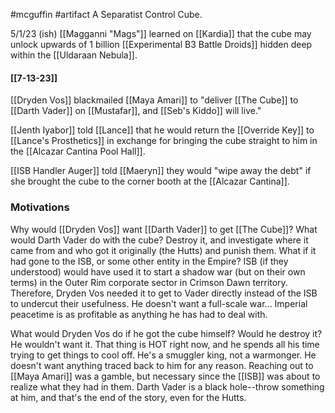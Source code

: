 #mcguffin #artifact
A Separatist Control Cube.

5/1/23 (ish)
[[Magganni "Mags"]] learned on [[Kardia]] that the cube may unlock upwards of 1 billion [[Experimental B3 Battle Droids]] hidden deep within the [[Uldaraan Nebula]].

#### [[7-13-23]]
[[Dryden Vos]] blackmailed [[Maya Amari]] to "deliver [[The Cube]] to [[Darth Vader]] on [[Mustafar]], and [[Seb's Kiddo]] will live."

[[Jenth Iyabor]] told [[Lance]] that he would return the [[Override Key]] to [[Lance's Prosthetics]] in exchange for bringing the cube straight to him in the [[Alcazar Cantina Pool Hall]].

[[ISB Handler Auger]] told [[Maeryn]] they would "wipe away the debt" if she brought the cube to the corner booth at the [[Alcazar Cantina]].

### Motivations

Why would [[Dryden Vos]] want [[Darth Vader]] to get [[The Cube]]?
What would Darth Vader do with the cube?
	Destroy it, and investigate where it came from and who got it originally (the Hutts) and punish them.
What if it had gone to the ISB, or some other entity in the Empire?
	ISB (if they understood) would have used it to start a shadow war (but on their own terms) in the Outer Rim corporate sector in Crimson Dawn territory.
Therefore, Dryden Vos needed it to get to Vader directly instead of the ISB to undercut their usefulness.
He doesn't want a full-scale war... Imperial peacetime is as profitable as anything he has had to deal with.

What would Dryden Vos do if he got the cube himself? Would he destroy it?
	He wouldn't want it. That thing is HOT right now, and he spends all his time trying to get things to cool off. He's a smuggler king, not a warmonger. He doesn't want anything traced back to him for any reason. Reaching out to [[Maya Amari]] was a gamble, but necessary since the [[ISB]] was about to realize what they had in them.
Darth Vader is a black hole--throw something at him, and that's the end of the story, even for the Hutts.

